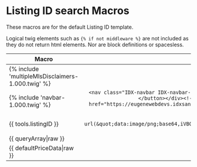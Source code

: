 # Listing ID search Macros

These macros are for the default Listing ID template.

Logical twig elements such as ```{% if not middleware %}``` are not included as they do not return html elements. Nor are block definitions or spacesless.


| Macro        | Creates           
| ------------- |:-------------:
| {% include 'multipleMlsDisclaimers-1.000.twig' %}     | ``` <div style="display:block; visibility:visible; text-align:center; padding:15px 0 10px 0;">Data services provided by <a href="http://www.idxbroker.com/" target="blank">IDX Broker</a></div> ```
|{% include 'navbar-1.000.twig' %} | ```<nav class="IDX-navbar IDX-navbar-default" role="navigation"><div class="IDX-container-navbar"><!-- Brand and toggle get grouped for better mobile display --><div class="IDX-navbar-header"><button type="button" class="IDX-navbar-toggle IDX-collapsed" data-toggle="idx-collapse" data-target="#IDX-navbar-collapse"><span class="sr-only">Toggle navigation</span><span class="IDX-icon-bar"></span><span class="IDX-icon-bar"></span><span class="IDX-icon-bar"></span></button></div><!-- Collect the nav links, forms, and other content for toggling --><div class="IDX-collapse IDX-navbar-collapse" id="IDX-navbar-collapse"><ul class="IDX-nav IDX-navbar-nav"><li class="IDX-searchNavItem IDX-nav-advanced"><a href="https://eugenewebdevs.idxsandbox.com/idx/search/advanced" class="IDX-searchNavLink"><span>Advanced Search</span></a></li><li class="IDX-searchNavItem IDX-nav-listingid IDX-active"><a href="https://eugenewebdevs.idxsandbox.com/idx/search/listingid" class="IDX-searchNavLink"><span>Listing ID</span></a></li><li class="IDX-searchNavItem IDX-nav-address"><a href="https://eugenewebdevs.idxsandbox.com/idx/search/address" class="IDX-searchNavLink"><span>Address</span></a></li><li class="IDX-searchNavItem IDX-nav-mapsearch"><a href="https://eugenewebdevs.idxsandbox.com/idx/map/mapsearch" class="IDX-searchNavLink"><span>Map Search</span></a></li></ul></div><!-- /.navbar-collapse --></div><!-- /.container-fluid --></nav>```  
|{{ tools.listingID }} | ```<div id="IDX-listingID-group" class="IDX-control-group" data-role="fieldcontain"><label for="IDX-listingID" class="IDX-control-label">Listing ID</label><div class="IDX-controls"><input type="text" name="csv_listingID" id="IDX-listingID" value="" class="IDX-input" data-mini="true" style="background-image: url(&quot;data:image/png;base64,iVBORw0KGgoAAAANSUhEUgAAABAAAAASCAYAAABSO15qAAAAAXNSR0IArs4c6QAAAPhJREFUOBHlU70KgzAQPlMhEvoQTg6OPoOjT+JWOnRqkUKHgqWP4OQbOPokTk6OTkVULNSLVc62oJmbIdzd95NcuGjX2/3YVI/Ts+t0WLE2ut5xsQ0O+90F6UxFjAI8qNcEGONia08e6MNONYwCS7EQAizLmtGUDEzTBNd1fxsYhjEBnHPQNG3KKTYV34F8ec/zwHEciOMYyrIE3/ehKAqIoggo9inGXKmFXwbyBkmSQJqmUNe15IRhCG3byphitm1/eUzDM4qR0TTNjEixGdAnSi3keS5vSk2UDKqqgizLqB4YzvassiKhGtZ/jDMtLOnHz7TE+yf8BaDZXA509yeBAAAAAElFTkSuQmCC&quot;); background-repeat: no-repeat; background-attachment: scroll; background-size: 16px 18px; background-position: 98% 50%; cursor: auto;"><p class="IDX-help-block">Enter up to 25 MLS numbers separated by commas, e.g., 34555867, 53457954, 54552147.</p></div></div>```
|{{ queryArray&#124;raw }}|```{"queryArray":{"page":"listingid","pctPreview":"3","stp":"m"}}````
|{{ defaultPriceData&#124;raw }} | ```{"min":{"bo":"200000","com":"200000","frm":"200000","mfr":"200000","sfr":"200000","rnt":"200000"},"max":{"bo":"800000","com":"800000","frm":"800000","mfr":"800000","sfr":"800000","rnt":"800000"}}``````  
